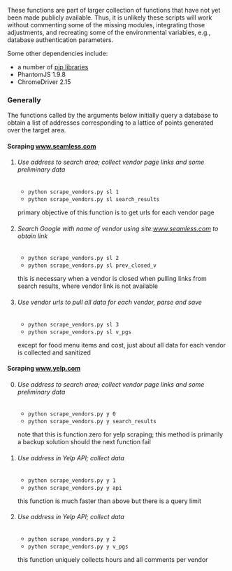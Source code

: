 These functions are part of larger collection of functions that 
have not yet been made publicly available. Thus, it is unlikely 
these scripts will work without commenting some of the missing
modules, integrating those adjustments, and recreating some of 
the environmental variables, e.g., database authentication parameters.

Some other dependencies include:

* a number of [pip libraries](http://pastebin.com/7maudUMn)
* PhantomJS 1.9.8
* ChromeDriver 2.15

### Generally
The functions called by the arguments below initially query a 
database to obtain a list of addresses corresponding to a lattice 
of points generated over the target area.

#### Scraping www.seamless.com

1. ###### Use address to search area; collect vendor page links and some preliminary data

	* `python scrape_vendors.py sl 1`
	* `python scrape_vendors.py sl search_results`

	primary objective of this function is to get urls 
    for each vendor page

2. ###### Search Google with name of vendor using site:www.seamless.com to obtain link

    * `python scrape_vendors.py sl 2`
    * `python scrape_vendors.py sl prev_closed_v`

	this is necessary when a vendor is closed when pulling links 
    from search results, where vendor link is not available 

3. ###### Use vendor urls to pull all data for each vendor, parse and save

    *  `python scrape_vendors.py sl 3`
    *  `python scrape_vendors.py sl v_pgs`

    except for food menu items and cost, just about all data for 
    each vendor is collected and sanitized


#### Scraping www.yelp.com

0. ###### Use address to search area; collect vendor page links and some preliminary data

	* `python scrape_vendors.py y 0`
	* `python scrape_vendors.py y search_results`

	note that this is function zero for yelp scraping; this 
    method is primarily a backup solution should the next 
    function fail

1. ###### Use address in Yelp API; collect data

	* `python scrape_vendors.py y 1`
	* `python scrape_vendors.py y api`

	this function is much faster than above but there is a query limit

2. ###### Use address in Yelp API; collect data

	* `python scrape_vendors.py y 2`
	* `python scrape_vendors.py y v_pgs`

	this function uniquely collects hours and all comments per vendor



